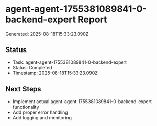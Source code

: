 # agent-agent-1755381089841-0-backend-expert Report

Generated: 2025-08-18T15:33:23.090Z

## Status
- Task: agent-agent-1755381089841-0-backend-expert
- Status: Completed
- Timestamp: 2025-08-18T15:33:23.090Z

## Next Steps
- Implement actual agent-agent-1755381089841-0-backend-expert functionality
- Add proper error handling
- Add logging and monitoring
